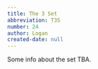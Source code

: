 ```yaml
---
title: The 3 Set
abbreviation: T3S
number: 24
author: Logan
created-date: null
---
```

Some info about the set TBA.
